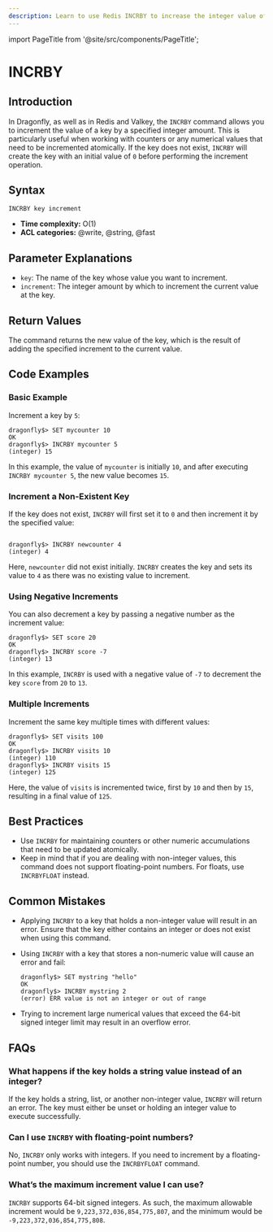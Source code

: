 ```yaml
---
description: Learn to use Redis INCRBY to increase the integer value of a key by a given amount.
---
```


import PageTitle from '@site/src/components/PageTitle';

# INCRBY

<PageTitle title="Redis INCRBY Command (Documentation) | Dragonfly" />

## Introduction

In Dragonfly, as well as in Redis and Valkey, the `INCRBY` command allows you to increment the value of a key by a specified integer amount.
This is particularly useful when working with counters or any numerical values that need to be incremented atomically.
If the key does not exist, `INCRBY` will create the key with an initial value of `0` before performing the increment operation.

## Syntax

```shell
INCRBY key increment
```

- **Time complexity:** O(1)
- **ACL categories:** @write, @string, @fast

## Parameter Explanations

- `key`: The name of the key whose value you want to increment.
- `increment`: The integer amount by which to increment the current value at the key.

## Return Values

The command returns the new value of the key, which is the result of adding the specified increment to the current value.

## Code Examples

### Basic Example

Increment a key by `5`:

```shell
dragonfly$> SET mycounter 10
OK
dragonfly$> INCRBY mycounter 5
(integer) 15
```

In this example, the value of `mycounter` is initially `10`, and after executing `INCRBY mycounter 5`, the new value becomes `15`.

### Increment a Non-Existent Key

If the key does not exist, `INCRBY` will first set it to `0` and then increment it by the specified value:

```shell

dragonfly$> INCRBY newcounter 4
(integer) 4
```

Here, `newcounter` did not exist initially.
`INCRBY` creates the key and sets its value to `4` as there was no existing value to increment.

### Using Negative Increments

You can also decrement a key by passing a negative number as the increment value:

```shell
dragonfly$> SET score 20
OK
dragonfly$> INCRBY score -7
(integer) 13
```

In this example, `INCRBY` is used with a negative value of `-7` to decrement the key `score` from `20` to `13`.

### Multiple Increments

Increment the same key multiple times with different values:

```shell
dragonfly$> SET visits 100
OK
dragonfly$> INCRBY visits 10
(integer) 110
dragonfly$> INCRBY visits 15
(integer) 125
```

Here, the value of `visits` is incremented twice, first by `10` and then by `15`, resulting in a final value of `125`.

## Best Practices

- Use `INCRBY` for maintaining counters or other numeric accumulations that need to be updated atomically.
- Keep in mind that if you are dealing with non-integer values, this command does not support floating-point numbers.
  For floats, use `INCRBYFLOAT` instead.

## Common Mistakes

- Applying `INCRBY` to a key that holds a non-integer value will result in an error.
  Ensure that the key either contains an integer or does not exist when using this command.
- Using `INCRBY` with a key that stores a non-numeric value will cause an error and fail:

  ```shell
  dragonfly$> SET mystring "hello"
  OK
  dragonfly$> INCRBY mystring 2
  (error) ERR value is not an integer or out of range
  ```

- Trying to increment large numerical values that exceed the 64-bit signed integer limit may result in an overflow error.

## FAQs

### What happens if the key holds a string value instead of an integer?

If the key holds a string, list, or another non-integer value, `INCRBY` will return an error.
The key must either be unset or holding an integer value to execute successfully.

### Can I use `INCRBY` with floating-point numbers?

No, `INCRBY` only works with integers.
If you need to increment by a floating-point number, you should use the `INCRBYFLOAT` command.

### What’s the maximum increment value I can use?

`INCRBY` supports 64-bit signed integers.
As such, the maximum allowable increment would be `9,223,372,036,854,775,807`, and the minimum would be `-9,223,372,036,854,775,808`.
